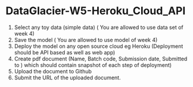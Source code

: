 # DataGlacier-W5-Heroku_Cloud_API

1. Select any toy data (simple data) ( You are allowed to use data set of week 4)
2. Save the model ( You are allowed to use model of week 4)
3. Deploy the model on any open source cloud eg Heroku (Deployment should be API based as well as web app)
4. Create pdf document (Name, Batch code, Submission date, Submitted to ) which should contain snapshot of each step of deployment)
5. Upload the document to Github
6. Submit the URL of the uploaded document.
